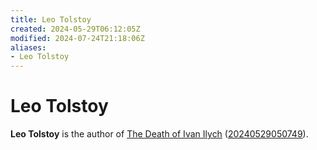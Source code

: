 ```yaml
---
title: Leo Tolstoy
created: 2024-05-29T06:12:05Z
modified: 2024-07-24T21:18:06Z
aliases:
- Leo Tolstoy
---
```


# Leo Tolstoy

**Leo Tolstoy** is the author of [The Death of Ivan Ilych](the-death-of-ivan-ilych.md) ([20240529050749](../entries/20240529050749.md)).
